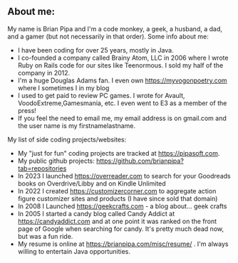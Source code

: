 ## About me:

My name is Brian Pipa and I'm a code monkey, a geek, a husband, a dad, and a gamer (but not necessarily in that order). Some info about me:
* I have been coding for over 25 years, mostly in Java.
* I co-founded a company called Brainy Atom, LLC in 2006 where I wrote Ruby on Rails code for our sites like Teenormous. I sold my half of the company in 2012.
* I'm a huge Douglas Adams fan. I even own https://myvogonpoetry.com where I sometimes I in my blog
* I used to get paid to review PC games. I wrote for Avault, VoodoExtreme,Gamesmania, etc. I even went to E3 as a member of the press!
* If you feel the need to email me, my email address is on gmail.com and the user name is my firstnamelastname. 

My list of side coding projects/websites:
* My "just for fun" coding projects are tracked at https://pipasoft.com.
* My public github projects: https://github.com/brianpipa?tab=repositories
* In 2023 I launched https://overreader.com to search for your Goodreads books on Overdrive/Libby and on Kindle Unlimited
* In 2022 I created https://customizercorner.com to aggregate action figure customizer sites and products (I have since sold that domain)
* In 2008 I Launched https://geekcrafts.com - a blog about... geek crafts
* In 2005 I started a candy blog called Candy Addict at https://candyaddict.com and at one point it was ranked on the front page of Google when searching for candy. It's pretty much dead now, but was a fun ride.
* My resume is online at https://brianpipa.com/misc/resume/ . I'm always willing to entertain Java opportunities.
